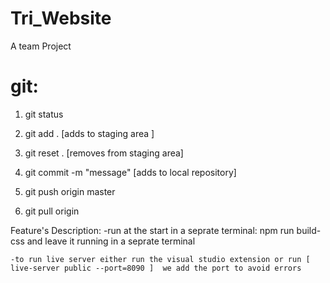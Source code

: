 # Tri_Website
A team Project 

# git:
1. git status

2. git add .  [adds to staging area ]
2. git reset .  [removes from staging area] 
3. git commit -m "message"   [adds to local repository]

4. git push origin master
5. git pull origin 


Feature's Description:
    -run at the start in a seprate terminal: 
        npm run build-css
    and leave it running in a seprate terminal

    -to run live server either run the visual studio extension or run [ live-server public --port=8090 ]  we add the port to avoid errors 
